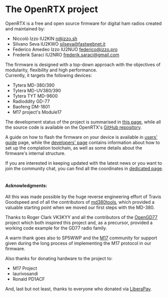 # The OpenRTX project

OpenRTX is a free and open source firmware for digital ham radios created and maintained by:

* Niccolò Izzo IU2KIN n@izzo.sh
* Silvano Seva IU2KWO silseva@fastwebnet.it
* Federico Amedeo Izzo IU2NUO federico@izzo.pro
* Frederik Saraci IU2NRO frederik.saraci@gmail.com

The firmware is designed with a top-down approach with the objectives of modularity, flexibility and high performance.\
Currently, it targets the following devices:

* Tytera MD-380/390
* Tytera MD-UV380/390
* Tytera TYT MD-9600
* Radioddity GD-77
* Baofeng DM-1801
* M17 project's Module17


The development status of the project is summarised in [this page](platforms.md), while all the source code is available on the OpenRTX's [GitHub repository](https://github.com/OpenRTX/OpenRTX).

A guide on how to flash the firmware on your device is available in [users' guide](user_guide.md) page, while the [developers' page](developers_guide.md) contains information about how to set up the complation toolchain, as well as some details about the firmware's internal structure.

If you are interested in keeping updated with the latest news or you want to join the community chat, you can find all the coordinates in [dedicated page](get_in_touch.md).
<br><br>


#### Acknowledgments:

All this was made possible by the huge reverse engineering effort of Travis Goodspeed and of all the contributors of [md380tools](https://github.com/travisgoodspeed/md380tools), which provided a valuable starting point when we moved our first steps with the MD-380.

Thanks to Roger Clark VK3KYY and all the contributors of the [OpenGD77](http://opengd77.com/) project which both inspired this project and, as a precursor, provided a working code example for the GD77 radio family.

A warm thank goes also to SP5WWP and the [M17](https://m17project.org) community for support given during the long process of implementing the M17 protocol in our firmware.

Also thanks for donating hardware to the project to:
* M17 Project
* laurivosandi
* Ronald PD1ACF

And, last but not least, thanks to everyone who donated via [LiberaPay](https://liberapay.com/OpenRTX/donate).
